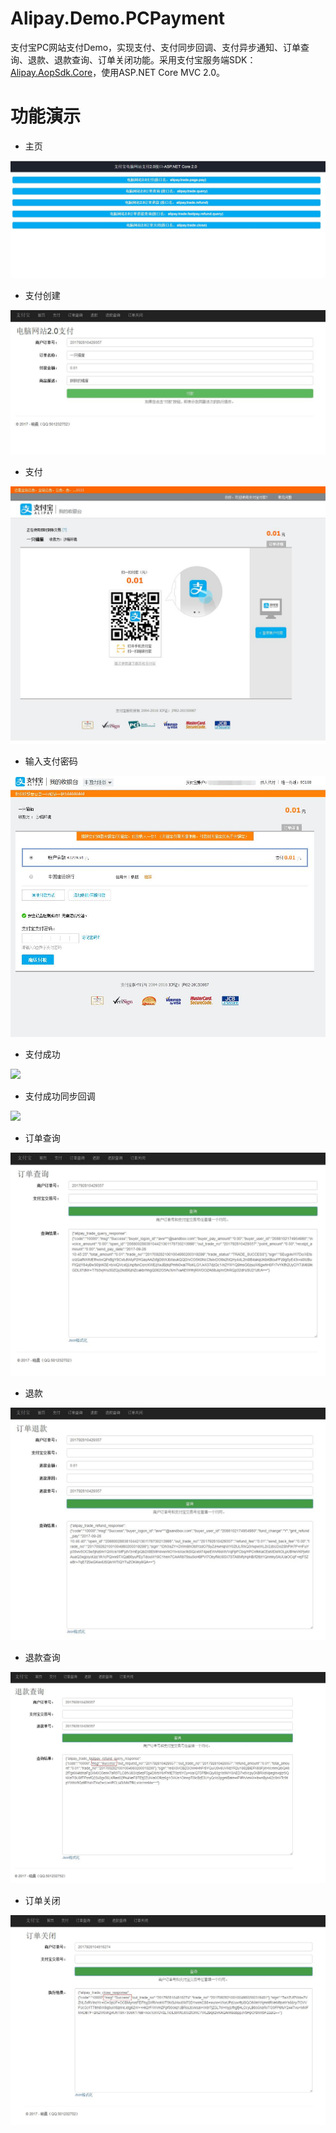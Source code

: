 # Alipay.Demo.PCPayment
支付宝PC网站支付Demo，实现支付、支付同步回调、支付异步通知、订单查询、退款、退款查询、订单关闭功能。采用支付宝服务端SDK：[Alipay.AopSdk.Core](https://github.com/stulzq/Alipay.AopSdk.Core "Alipay.AopSdk.Core")，使用ASP.NET Core MVC 2.0。

# 功能演示

- 主页

![](Alipay.Demo.PCPayment/image/1index.jpg)

- 支付创建

![](Alipay.Demo.PCPayment/image/2payorder.jpg)

- 支付

![](Alipay.Demo.PCPayment/image/3pay.jpg)

- 输入支付密码

![](Alipay.Demo.PCPayment/image/4pay.jpg)

- 支付成功

![](Alipay.Demo.PCPayment/image/5paysucess.jpg)

- 支付成功同步回调

![](Alipay.Demo.PCPayment/image/6paysucess.jpg)

- 订单查询

![](Alipay.Demo.PCPayment/image/7orderquery.jpg)

- 退款

![](Alipay.Demo.PCPayment/image/8refund.jpg)

- 退款查询

![](Alipay.Demo.PCPayment/image/9refundquery.jpg)

- 订单关闭

![](Alipay.Demo.PCPayment/image/10orderclose.jpg)
